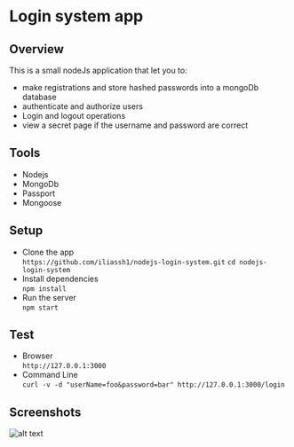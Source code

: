 # Login system app

## Overview
This is a small nodeJs application that let you to:
* make registrations and store hashed passwords into a mongoDb database
* authenticate and authorize users
* Login and logout operations
* view a secret page if the username and password are correct

## Tools
* Nodejs
* MongoDb  
* Passport
* Mongoose
## Setup  
* Clone the app  
  `https://github.com/iliassh1/nodejs-login-system.git`
  `cd nodejs-login-system`
 * Install dependencies  
   `npm install`
 * Run the server  
   `npm start`
## Test
* Browser  
`http://127.0.0.1:3000`
* Command Line  
`curl -v -d "userName=foo&password=bar" http://127.0.0.1:3000/login`
## Screenshots
![alt text](/img/home.png)